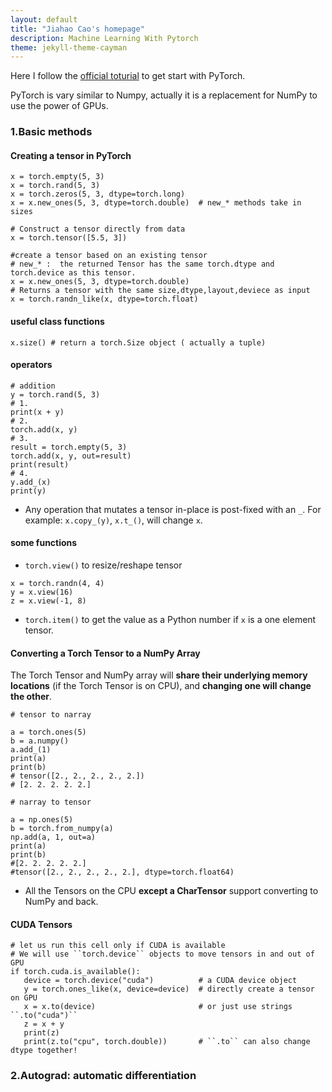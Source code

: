 ```yaml
---
layout: default
title: "Jiahao Cao's homepage"
description: Machine Learning With Pytorch
theme: jekyll-theme-cayman
---
```


Here I follow the [official toturial](https://pytorch.org/tutorials/beginner/deep_learning_60min_blitz.html) to get start with PyTorch.

PyTorch is vary similar to Numpy, actually it is a replacement for NumPy to use the power of GPUs.

### 1.Basic methods
#### Creating a tensor in PyTorch
```
x = torch.empty(5, 3)
x = torch.rand(5, 3)
x = torch.zeros(5, 3, dtype=torch.long)
x = x.new_ones(5, 3, dtype=torch.double)  # new_* methods take in sizes

# Construct a tensor directly from data
x = torch.tensor([5.5, 3])

#create a tensor based on an existing tensor
# new_* :  the returned Tensor has the same torch.dtype and torch.device as this tensor.
x = x.new_ones(5, 3, dtype=torch.double)
# Returns a tensor with the same size,dtype,layout,deviece as input
x = torch.randn_like(x, dtype=torch.float)  
```

#### useful class functions
```
x.size() # return a torch.Size object ( actually a tuple)
```
#### operators
```
# addition
y = torch.rand(5, 3)
# 1.
print(x + y)
# 2.
torch.add(x, y)
# 3.
result = torch.empty(5, 3)
torch.add(x, y, out=result)
print(result)
# 4.
y.add_(x)
print(y)
```
* Any operation that mutates a tensor in-place is post-fixed with an ```_```. For example: ```x.copy_(y)```, ```x.t_()```, will change ```x```.

#### some functions

- ```torch.view()``` to resize/reshape tensor

```
x = torch.randn(4, 4)
y = x.view(16)
z = x.view(-1, 8)
```

- ```torch.item()``` to get the value as a Python number if ```x``` is a one element tensor.

#### Converting a Torch Tensor to a NumPy Array

The Torch Tensor and NumPy array will **share their underlying memory locations** (if the Torch Tensor is on CPU), and **changing one will change the other**.

```
# tensor to narray

a = torch.ones(5)
b = a.numpy()
a.add_(1)
print(a)
print(b)
# tensor([2., 2., 2., 2., 2.])
# [2. 2. 2. 2. 2.]

# narray to tensor

a = np.ones(5)
b = torch.from_numpy(a)
np.add(a, 1, out=a)
print(a)
print(b)
#[2. 2. 2. 2. 2.]
#tensor([2., 2., 2., 2., 2.], dtype=torch.float64)
```

* All the Tensors on the CPU **except a CharTensor** support converting to NumPy and back.

#### CUDA Tensors
```
# let us run this cell only if CUDA is available
# We will use ``torch.device`` objects to move tensors in and out of GPU
if torch.cuda.is_available():
   device = torch.device("cuda")          # a CUDA device object
   y = torch.ones_like(x, device=device)  # directly create a tensor on GPU
   x = x.to(device)                       # or just use strings ``.to("cuda")``
   z = x + y
   print(z)
   print(z.to("cpu", torch.double))       # ``.to`` can also change dtype together!
```

### 2.Autograd: automatic differentiation
